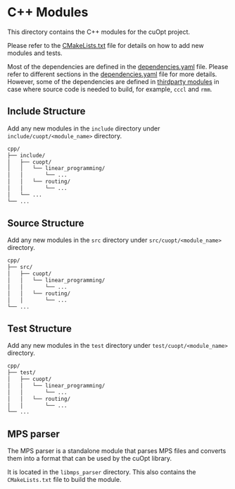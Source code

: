 # C++ Modules

This directory contains the C++ modules for the cuOpt project.

Please refer to the [CMakeLists.txt](CMakeLists.txt) file for details on how to add new modules and tests.

Most of the dependencies are defined in the [dependencies.yaml](../dependencies.yaml) file. Please refer to different sections in the [dependencies.yaml](../dependencies.yaml) file for more details. However, some of the dependencies are defined in [thirdparty modules](cmake/thirdparty/) in case where source code is needed to build, for example, `cccl` and `rmm`.


## Include Structure

Add any new modules in the `include` directory under `include/cuopt/<module_name>` directory.

```bash
cpp/
├── include/
│   ├── cuopt/
│   │   └── linear_programming/
│   │       └── ...
│   │   └── routing/
│   │       └── ...
│   └── ...
└── ...
```

## Source Structure

Add any new modules in the `src` directory under `src/cuopt/<module_name>` directory.

```bash
cpp/
├── src/
│   ├── cuopt/
│   │   └── linear_programming/
│   │       └── ...
│   │   └── routing/
│   │       └── ...
└── ...
```

## Test Structure

Add any new modules in the `test` directory under `test/cuopt/<module_name>` directory.

```bash
cpp/
├── test/
│   ├── cuopt/
│   │   └── linear_programming/
│   │       └── ...
│   │   └── routing/
│   │       └── ...
└── ...
```

## MPS parser

The MPS parser is a standalone module that parses MPS files and converts them into a format that can be used by the cuOpt library.

It is located in the `libmps_parser` directory. This also contains the `CMakeLists.txt` file to build the module. 

